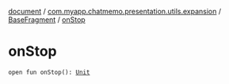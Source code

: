 [document](../../index.md) / [com.myapp.chatmemo.presentation.utils.expansion](../index.md) / [BaseFragment](index.md) / [onStop](./on-stop.md)

# onStop

`open fun onStop(): `[`Unit`](https://kotlinlang.org/api/latest/jvm/stdlib/kotlin/-unit/index.html)